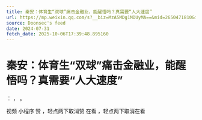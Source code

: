 ```yaml
---
title: 秦安：体育生“双球”痛击金融业，能醒悟吗？真需要“人大速度”
url: https://mp.weixin.qq.com/s?__biz=MzA5MDg1MDUyMA==&mid=2650471810&idx=1&sn=d5e6932a9c2ba631dff9b521eb4730b6
source: Doonsec's feed
date: 2024-07-31
fetch_date: 2025-10-06T17:39:48.895160
---
```


# 秦安：体育生“双球”痛击金融业，能醒悟吗？真需要“人大速度”

：
，
。

视频
小程序
赞
，轻点两下取消赞
在看
，轻点两下取消在看